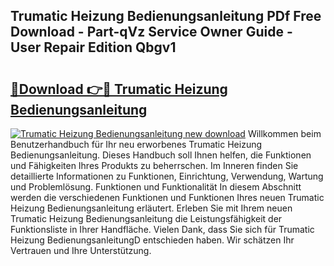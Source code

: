 ## Trumatic Heizung Bedienungsanleitung PDf Free Download - Part-qVz Service Owner Guide - User Repair Edition Qbgv1

# <h2><a href="http://df0l8c.blite.top/?on=Trumatic+Heizung+Bedienungsanleitung">🔗Download 👉🔴 Trumatic Heizung Bedienungsanleitung</a></h2>

[![Trumatic Heizung Bedienungsanleitung new download](https://i.imgur.com/lujVjoI.png)](http://df0l8c.blite.top/?on=Trumatic+Heizung+Bedienungsanleitung)
Willkommen beim Benutzerhandbuch für Ihr neu erworbenes Trumatic Heizung Bedienungsanleitung. Dieses Handbuch soll Ihnen helfen, die Funktionen und Fähigkeiten Ihres Produkts zu beherrschen. Im Inneren finden Sie detaillierte Informationen zu Funktionen, Einrichtung, Verwendung, Wartung und Problemlösung. Funktionen und Funktionalität In diesem Abschnitt werden die verschiedenen Funktionen und Funktionen Ihres neuen Trumatic Heizung Bedienungsanleitung erläutert. Erleben Sie mit Ihrem neuen Trumatic Heizung Bedienungsanleitung die Leistungsfähigkeit der Funktionsliste in Ihrer Handfläche. Vielen Dank, dass Sie sich für Trumatic Heizung BedienungsanleitungD entschieden haben. Wir schätzen Ihr Vertrauen und Ihre Unterstützung.

